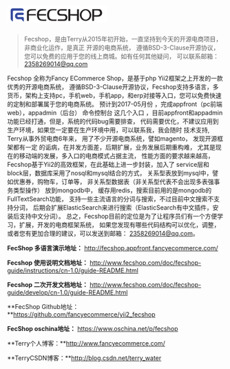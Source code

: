![Fecshop 介绍](images/fecshop_logo.png)
====================

> Fecshop，是由Terry从2015年初开始，一直坚持到今天的开源电商项目，非商业化运作，是真正
> 开源的电商系统， 遵循BSD-3-Clause开源协议，您可以免费的应用于您的线上商城。如有任何其他疑问，
> 可以联系邮箱：2358269014@qq.com


Fecshop 全称为Fancy ECommerce Shop，是基于php Yii2框架之上开发的一款优秀的开源电商系统，
遵循BSD-3-Clause开源协议，Fecshop支持多语言，多货币，架构上支持pc，手机web，手机app，和erp对接等入口，您可以免费快速的定制和部署属于您的电商系统。
预计到2017-05月份 ，完成appfront（pc前端web），appadmin（后台）
命令控制台 这几个入口 ，目前appfront和appadmin功能已经打通，但是，系统的代码bug需要排查，
代码需要优化，不建议应用到生产环境，如果您一定要在生产环境中用，可以联系我，我会随时
技术支持,
Terry从事外贸电商6年来， 用了不少开源电商系统，譬如magento，
发现开源框架都有一定 的诟病，在并发方面差，后期扩展，业务发展后期重构难， 
尤其是现在的移动端的发展，多入口的电商模式占据主流， 
性能方面的要求越来越高，Fecshop基于Yii2的高效框架，在此基础上进一步封装，加入了
service层和block层，数据库采用了nosql和mysql结合的方式， 
关系型表放到mysql中，譬如优惠券，购物车，订单等， 
非关系型数据表（非关系型代表不会出现多表强事务类型操作） 放到mongodb中，
缓存用redis，搜索目前用的是mongodb的FullTextSearch功能，
支持一些主流语言的分词与搜索，不过目前中文搜索不支持分词，
后期会扩展ElasticSearch来进行搜索（ElasticSearch有中文插件，安装后支持中文分词）。
总之，Fecshop目前的定位是为了让程序员们有一个方便学习，扩展，开发的电商框架系统，
如果您发现有哪些代码结构可以优化，调整，或者您有更加合理的建议，可以发送到邮箱：
2358269014@qq.com。

**FecShop 多语言演示地址：** http://fecshop.appfront.fancyecommerce.com/

**Fecshop 使用说明文档地址：** http://www.fecshop.com/doc/fecshop-guide/instructions/cn-1.0/guide-README.html

**Fecshop 二次开发文档地址：** http://www.fecshop.com/doc/fecshop-guide/develop/cn-1.0/guide-README.html

**FecShop Github地址：**https://github.com/fancyecommerce/yii2_fecshop

**FecShop oschina地址：** https://www.oschina.net/p/fecshop

**Terry个人博客：**http://www.fancyecommerce.com/

**TerryCSDN博客：**http://blog.csdn.net/terry_water














